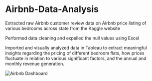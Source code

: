 # Airbnb-Data-Analysis

Extracted raw Airbnb customer review data on Airbnb price listing of various bedrooms across state from the Kaggle website 

Performed data cleaning and expelled the null values using Excel

Imported and visually analyzed data in Tableau to extract meaningful insights regarding the pricing of different bedroom flats, how prices fluctuate in relation to various significant factors, and the annual and monthly revenue generation.

![Airbnb Dashboard](https://github.com/shivakumarhl/Airbnb-Data-Analysis/assets/123819517/fc47afc2-b2aa-4063-9194-e3d2d3cc812a)
